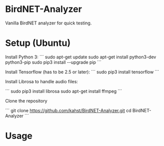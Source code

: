 # BirdNET-Analyzer
Vanilla BirdNET analyzer for quick testing.

# Setup (Ubuntu)

Install Python 3:
´´´
sudo apt-get update
sudo apt-get install python3-dev python3-pip
sudo pip3 install --upgrade pip
´´´

Install Tensorflow (has to be 2.5 or later):
´´´
sudo pip3 install tensorflow
´´´

Install Librosa to handle audio files:

´´´
sudo pip3 install librosa
sudo apt-get install ffmpeg
´´´

Clone the repository

´´´
git clone https://github.com/kahst/BirdNET-Analyzer.git
cd BirdNET-Analyzer
´´´

# Usage


